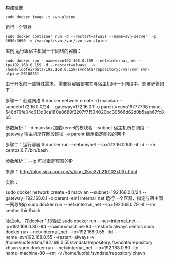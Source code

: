 构建镜像
```
sudo docker image -t svn-alpine .
```
运行一个容器
```
sudo docker container run -d --restart=always --name=svn-server  -p 3690:3690 -v /var/opt/svn:/var/svn svn-alpine  
```
实例,运行跟宿主机同一个网络的容器：
```
sudo docker run --name=svn192.168.0.159 --net=internal_net --ip=192.168.0.159 -d --restart=always  -v /home/luofei/data/192.168.0.159/svndata/repository:/var/svn svn-alpine:20180831
```
由于开发的一些特殊需求，需要将容器部署在与宿主机同一个网段中，部署步骤如下：

步骤一：创建网络
$ docker network create -d macvlan --subnet=172.16.0.0/24 --gateway=172.16.0.1 -o parent=ceno16777736 mynet
548d79fe04c613d3ca180e8689f2207f71534020bc39566d62d0b5aeb67fc8b5

参数解析：
-d macvlan  加载kernel的模块名
--subnet 宿主机所在网段
--gateway 宿主机所在网段网关
-o parent 继承指定网段的网卡

步骤二：运行容器
$ docker run --net=mynet --ip=172.16.0.100 -it -d --rm centos:6.7 /bin/bash

参数解析：
--ip 可以指定容器的IP 

来源： http://blog.sina.com.cn/s/blog_13ea37b210102x03x.html

实验：

sudo docker network create -d macvlan --subnet=192.168.0.0/24 --gateway=192.168.0.1 -o parent=em1 internal_net
运行一个容器，指定与宿主同一网段的ip
 sudo docker run --net=internal_net --ip=192.168.0.79 -it --rm centos /bin/bash

验证ok。
在docker 1.13验证
 sudo docker run --net=internal_net --ip=192.168.0.80 -itd --name=machine-80 --restart=always centos 
 sudo docker run --net=internal_net --ip=192.168.0.55 -itd --name=svn192.168.0.55 --restart=always -v /home/luofei/data/192.168.0.55/svndata/repository:/svndata/repository xhsvn
sudo docker run --net=internal_net --ip=192.168.0.80 -itd --name=machine-80 --rm -v /home/luofei:/svndata/repository xhsvn
